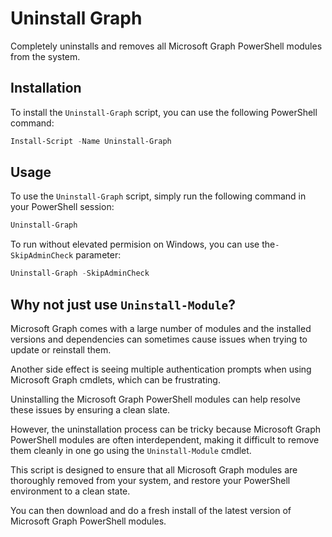 # Uninstall Graph

Completely uninstalls and removes all Microsoft Graph PowerShell modules from the system.

## Installation

To install the `Uninstall-Graph` script, you can use the following PowerShell command:

```powershell
Install-Script -Name Uninstall-Graph
```

## Usage

To use the `Uninstall-Graph` script, simply run the following command in your PowerShell session:

```powershell
Uninstall-Graph
```

To run without elevated permision on Windows, you can use the`-SkipAdminCheck` parameter:

```powershell
Uninstall-Graph -SkipAdminCheck
```

## Why not just use `Uninstall-Module`?

Microsoft Graph comes with a large number of modules and the installed versions and dependencies can sometimes cause issues when trying to update or reinstall them.

Another side effect is seeing multiple authentication prompts when using Microsoft Graph cmdlets, which can be frustrating.

Uninstalling the Microsoft Graph PowerShell modules can help resolve these issues by ensuring a clean slate.

However, the uninstallation process can be tricky because Microsoft Graph PowerShell modules
are often interdependent, making it difficult to remove them cleanly in one go using the `Uninstall-Module` cmdlet.

This script is designed to ensure that all Microsoft Graph modules are thoroughly removed from your system,
and restore your PowerShell environment to a clean state.

You can then download and do a fresh install of the latest version of Microsoft Graph PowerShell modules.
